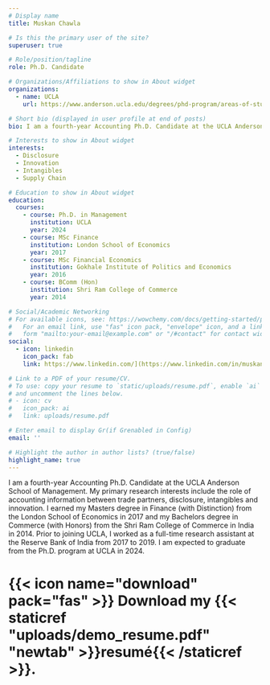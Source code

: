 ```yaml
---
# Display name
title: Muskan Chawla

# Is this the primary user of the site?
superuser: true

# Role/position/tagline
role: Ph.D. Candidate

# Organizations/Affiliations to show in About widget
organizations:
  - name: UCLA
    url: https://www.anderson.ucla.edu/degrees/phd-program/areas-of-study/accounting/meet-the-students/muskan-chawla

# Short bio (displayed in user profile at end of posts)
bio: I am a fourth-year Accounting Ph.D. Candidate at the UCLA Anderson School of Management.

# Interests to show in About widget
interests:
  - Disclosure
  - Innovation
  - Intangibles
  - Supply Chain

# Education to show in About widget
education:
  courses:
    - course: Ph.D. in Management
      institution: UCLA
      year: 2024
    - course: MSc Finance
      institution: London School of Economics
      year: 2017
    - course: MSc Financial Economics
      institution: Gokhale Institute of Politics and Economics
      year: 2016
    - course: BComm (Hon)
      institution: Shri Ram College of Commerce
      year: 2014

# Social/Academic Networking
# For available icons, see: https://wowchemy.com/docs/getting-started/page-builder/#icons
#   For an email link, use "fas" icon pack, "envelope" icon, and a link in the
#   form "mailto:your-email@example.com" or "/#contact" for contact widget.
social:
  - icon: linkedin
    icon_pack: fab
    link: https://www.linkedin.com/](https://www.linkedin.com/in/muskan-chawla-42b22ba5/

# Link to a PDF of your resume/CV.
# To use: copy your resume to `static/uploads/resume.pdf`, enable `ai` icons in `params.toml`,
# and uncomment the lines below.
# - icon: cv
#   icon_pack: ai
#   link: uploads/resume.pdf

# Enter email to display Gr(if Grenabled in Config)
email: ''

# Highlight the author in author lists? (true/false)
highlight_name: true
---
```


I am a fourth-year Accounting Ph.D. Candidate at the UCLA Anderson School of Management. My primary research interests include the role of accounting information between trade partners, disclosure, intangibles and innovation. I earned my Masters degree in Finance (with Distinction) from the London School of Economics in 2017 and my Bachelors degree in Commerce (with Honors) from the Shri Ram College of Commerce in India in 2014. Prior to joining UCLA, I worked as a full-time research assistant at the Reserve Bank of India from 2017 to 2019. I am expected to graduate from the Ph.D. program at UCLA in 2024. 


# {{< icon name="download" pack="fas" >}} Download my {{< staticref "uploads/demo_resume.pdf" "newtab" >}}resumé{{< /staticref >}}.
